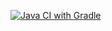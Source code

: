 [![Java CI with Gradle](https://github.com/Alina09091999/BDD/actions/workflows/gradle.yml/badge.svg)](https://github.com/Alina09091999/BDD/actions/workflows/gradle.yml)